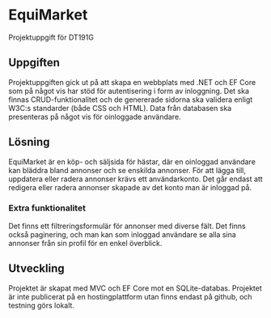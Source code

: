 # EquiMarket

Projektuppgift för DT191G

## Uppgiften

Projektuppgiften gick ut på att skapa en webbplats med .NET och EF Core som på något vis har stöd för autentisering i form av inloggning. Det ska finnas CRUD-funktionalitet och de genererade sidorna ska validera enligt W3C:s standarder (både CSS och HTML).
Data från databasen ska presenteras på något vis för oinloggade användare.

## Lösning

EquiMarket är en köp- och säljsida för hästar, där en oinloggad användare kan bläddra bland annonser och se enskilda annonser. För att lägga till, uppdatera eller radera annonser krävs ett användarkonto. Det går endast att redigera eller radera annonser skapade av det konto man är inloggad på.

### Extra funktionalitet

Det finns ett filtreringsformulär för annonser med diverse fält. Det finns också paginering, och man kan som inloggad användare se alla sina annonser från sin profil för en enkel överblick.

## Utveckling

Projektet är skapat med MVC och EF Core mot en SQLite-databas. Projektet är inte publicerat på en hostingplattform utan finns endast på github, och testning görs lokalt.

